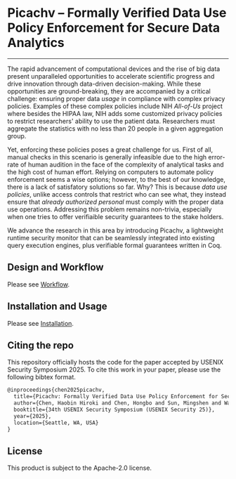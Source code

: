 # Picachv – Formally Verified Data Use Policy Enforcement for Secure Data Analytics
---

The rapid advancement of computational devices and the rise of big data present unparalleled opportunities to accelerate scientific progress and drive innovation through data-driven decision-making. While these opportunities are ground-breaking, they are accompanied by a critical challenge: ensuring proper data *usage* in compliance with complex privacy policies. Examples of these complex policies include NIH *All-of-Us* project where besides the HIPAA law, NIH adds some customized privacy policies to restrict researchers' ability to use the patient data. Researchers must aggregate the statistics with no less than 20 people in a given aggregation group.

Yet, enforcing these policies poses a great challenge for us. First of all, manual checks in this scenario is generally infeasible due to the high error-rate of human audition in the face of the complexity of analytical tasks and the high cost of human effort. Relying on computers to automate policy enforcement seems a wise options; however, to the best of our knowledge, there is a lack of satisfatory solutions so far. Why? This is because *data use policies*, unlike access controls that restrict who can see what, they instead ensure that *already authorized personal*  must comply with the proper data use operations. Addressing this problem remains non-trivia, especially when one tries to offer verifiaible security guarantees to the stake holders.

We advance the research in this area by introducing Picachv, a lightweight runtime security monitor that can be seamlessly integrated into existing query execution engines, plus verifiable formal guarantees written in Coq.

## Design and Workflow

Please see [Workflow](docs/workflow.md).

## Installation and Usage

Please see [Installation](docs/installation.md).

## Citing the repo

This repository officially hosts the code for the paper accepted by USENIX Security Symposium 2025. To cite this work in your paper, please use the following bibtex format.

```tex
@inproceedings{chen2025picachv,
  title={Picachv: Formally Verified Data Use Policy Enforcement for Secure Data Analytics},
  author={Chen, Haobin Hiroki and Chen, Hongbo and Sun, Mingshen and Wang, Chenghong and Wang, XiaoFeng},
  booktitle={34th USENIX Security Symposium (USENIX Security 25)},
  year={2025},
  location={Seattle, WA, USA}
}
```

## License

This product is subject to the Apache-2.0 license.

